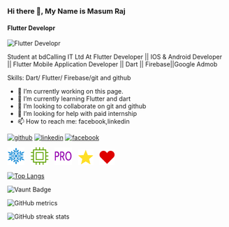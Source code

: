 ### Hi there 👋, My Name is Masum Raj
#### Flutter Developr
![Flutter Developr](https://scontent.fspd5-1.fna.fbcdn.net/v/t39.30808-1/405847141_2379464905776394_6580766239717174786_n.jpg?stp=c0.0.200.200a_dst-jpg_p200x200&_nc_cat=105&ccb=1-7&_nc_sid=5740b7&_nc_eui2=AeFXN2GNNOXZ212AU037wi20lxY0pIx9Be-XFjSkjH0F79GvO4l72diICkiC5wtA1Bu0pcshW5RJQ5NmvEadNfst&_nc_ohc=Ept57ECKzKIAX_OansL&_nc_ht=scontent.fspd5-1.fna&oh=00_AfCy3YXNrt4GHK-JAZZiKD-fwSeAdNijgfB2PM0CERLzIw&oe=65973545)

Student at bdCalling IT Ltd At Flutter Developer || IOS & Android Developer || Flutter Mobile Application Developer || Dart || Firebase||Google Admob

Skills: Dart/ Flutter/ Firebase/git and github

- 🔭 I’m currently working on this page. 
- 🌱 I’m currently learning Flutter and dart 
- 👯 I’m looking to collaborate on git and github 
- 🤔 I’m looking for help with paid internship 
- 📫 How to reach me: facebook,linkedin 


[<img src='https://cdn.jsdelivr.net/npm/simple-icons@3.0.1/icons/github.svg' alt='github' height='40'>](https://github.com/https://github.com/Masumraj1)  [<img src='https://cdn.jsdelivr.net/npm/simple-icons@3.0.1/icons/linkedin.svg' alt='linkedin' height='40'>](https://www.linkedin.com/in/https://www.linkedin.com/in/flutterdeveloperbd//)  [<img src='https://cdn.jsdelivr.net/npm/simple-icons@3.0.1/icons/facebook.svg' alt='facebook' height='40'>](https://www.facebook.com/https://www.facebook.com/sadibestu)  

<a href='https://archiveprogram.github.com/'><img src='https://raw.githubusercontent.com/acervenky/animated-github-badges/master/assets/acbadge.gif' width='40' height='40'></a> <a href='https://docs.github.com/en/developers'><img src='https://raw.githubusercontent.com/acervenky/animated-github-badges/master/assets/devbadge.gif' width='40' height='40'></a> <a href='https://github.com/pricing'><img src='https://raw.githubusercontent.com/acervenky/animated-github-badges/master/assets/pro.gif' width='40' height='40'></a> <a href='https://stars.github.com/'><img src='https://raw.githubusercontent.com/acervenky/animated-github-badges/master/assets/starbadge.gif' width='35' height='35'></a> <a href='https://docs.github.com/en/github/supporting-the-open-source-community-with-github-sponsors'><img src='https://raw.githubusercontent.com/acervenky/animated-github-badges/master/assets/sponsorbadge.gif' width='35' height='35'></a> 

[![Top Langs](https://github-readme-stats.vercel.app/api/top-langs/?username=https://github.com/Masumraj1)](https://github.com/anuraghazra/github-readme-stats)

![Vaunt Badge](https://api.vaunt.dev/v1/github/entities/https://github.com/Masumraj1/contributions?format=svg&private=true)  

![GitHub metrics](https://metrics.lecoq.io/https://github.com/Masumraj1)  

![GitHub streak stats](https://streak-stats.demolab.com/?user=https://github.com/Masumraj1)  


